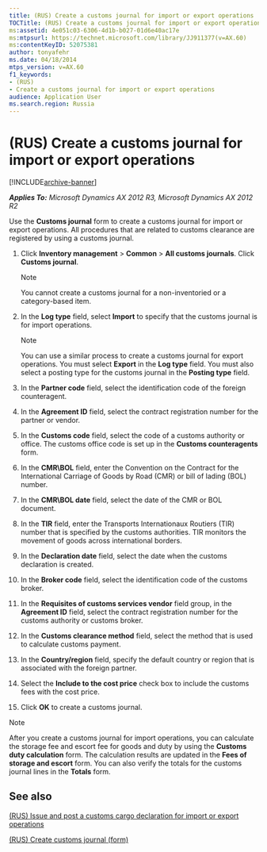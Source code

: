 ```yaml
---
title: (RUS) Create a customs journal for import or export operations
TOCTitle: (RUS) Create a customs journal for import or export operations
ms:assetid: 4e051c03-6306-4d1b-b027-01d6e40ac17e
ms:mtpsurl: https://technet.microsoft.com/library/JJ911377(v=AX.60)
ms:contentKeyID: 52075381
author: tonyafehr
ms.date: 04/18/2014
mtps_version: v=AX.60
f1_keywords:
- (RUS)
- Create a customs journal for import or export operations
audience: Application User
ms.search.region: Russia
---
```


# (RUS) Create a customs journal for import or export operations 


[!INCLUDE[archive-banner](includes/archive-banner.md)]


_**Applies To:** Microsoft Dynamics AX 2012 R3, Microsoft Dynamics AX 2012 R2_

Use the **Customs journal** form to create a customs journal for import or export operations. All procedures that are related to customs clearance are registered by using a customs journal.

1.  Click **Inventory management** \> **Common** \> **All customs journals**. Click **Customs journal**.
    

    > [!NOTE]
    > <P>You cannot create a customs journal for a non-inventoried or a category-based item.</P>



2.  In the **Log type** field, select **Import** to specify that the customs journal is for import operations.
    

    > [!NOTE]
    > <P>You can use a similar process to create a customs journal for export operations. You must select <STRONG>Export</STRONG> in the <STRONG>Log type</STRONG> field. You must also select a posting type for the customs journal in the <STRONG>Posting type</STRONG> field.</P>



3.  In the **Partner code** field, select the identification code of the foreign counteragent.

4.  In the **Agreement ID** field, select the contract registration number for the partner or vendor.

5.  In the **Customs code** field, select the code of a customs authority or office. The customs office code is set up in the **Customs counteragents** form.

6.  In the **CMR\\BOL** field, enter the Convention on the Contract for the International Carriage of Goods by Road (CMR) or bill of lading (BOL) number.

7.  In the **CMR\\BOL date** field, select the date of the CMR or BOL document.

8.  In the **TIR** field, enter the Transports Internationaux Routiers (TIR) number that is specified by the customs authorities. TIR monitors the movement of goods across international borders.

9.  In the **Declaration date** field, select the date when the customs declaration is created.

10. In the **Broker code** field, select the identification code of the customs broker.

11. In the **Requisites of customs services vendor** field group, in the **Agreement ID** field, select the contract registration number for the customs authority or customs broker.

12. In the **Customs clearance method** field, select the method that is used to calculate customs payment.

13. In the **Country/region** field, specify the default country or region that is associated with the foreign partner.

14. Select the **Include to the cost price** check box to include the customs fees with the cost price.

15. Click **OK** to create a customs journal.


> [!NOTE]
> <P>After you create a customs journal for import operations, you can calculate the storage fee and escort fee for goods and duty by using the <STRONG>Customs duty calculation</STRONG> form. The calculation results are updated in the <STRONG>Fees of storage and escort</STRONG> form. You can also verify the totals for the customs journal lines in the <STRONG>Totals</STRONG> form.</P>



## See also

[(RUS) Issue and post a customs cargo declaration for import or export operations](rus-issue-and-post-a-customs-cargo-declaration-for-import-or-export-operations.md)

[(RUS) Create customs journal (form)](https://technet.microsoft.com/library/jj853226\(v=ax.60\))

  


